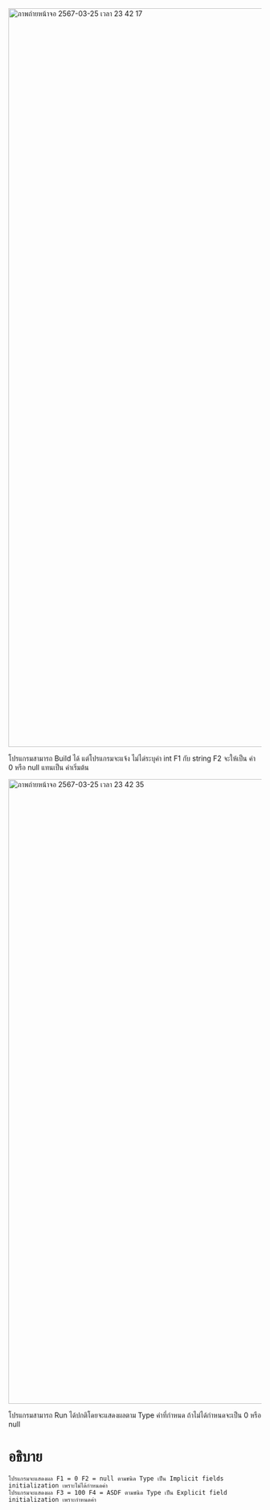 <img width="1470" alt="ภาพถ่ายหน้าจอ 2567-03-25 เวลา 23 42 17" src="https://github.com/omelaweng/03376836-OOP-2566-Lab-05/assets/144561325/cbe336ec-ef9c-430b-af76-bd73b7700ad8">

โปรแกรมสามารถ Build ได้ แต่โปรแกรมจะแจ้ง ไม่ได่ระบุค่า int F1 กับ string F2 จะให้เป็น ค่า 0 หรือ null แทนเป็น ค่าเริ่มต้น

<img width="1243" alt="ภาพถ่ายหน้าจอ 2567-03-25 เวลา 23 42 35" src="https://github.com/omelaweng/03376836-OOP-2566-Lab-05/assets/144561325/0a260760-24a6-4a81-b682-429cc29ca2a4">

โปรแกรมสามารถ Run ได้ปกติโดยจะแสดงผลตาม Type ค่าที่กำหนด ถ้าไม่ได้กำหนดจะเป็น 0 หรือ null
# อธิบาย #
```
โปรแกรมจะแสดงผล F1 = 0 F2 = null ตามชนิด Type เป็น Implicit fields initialization เพราะไม่ได้กำหนดค่า
โปรแกรมจะแสดงผล F3 = 100 F4 = ASDF ตามชนิด Type เป็น Explicit field initialization เพราะกำหนดค่า
